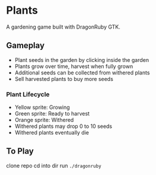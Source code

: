 # Plants
A gardening game built with DragonRuby GTK.

## Gameplay
- Plant seeds in the garden by clicking inside the garden
- Plants grow over time, harvest when fully grown
- Additional seeds can be collected from withered plants
- Sell harvested plants to buy more seeds

### Plant Lifecycle
- Yellow sprite: Growing
- Green sprite: Ready to harvest
- Orange sprite: Withered
- Withered plants may drop 0 to 10 seeds
- Withered plants eventually die

## To Play
clone repo
cd into dir
run `./dragonruby`
